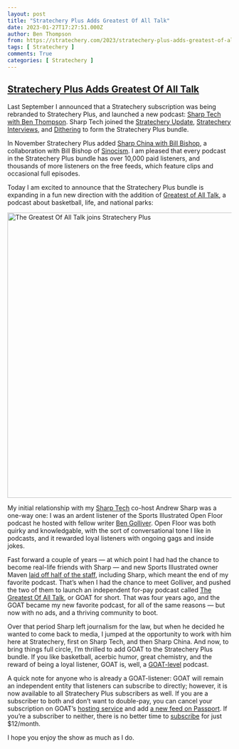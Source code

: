 ```yaml
---
layout: post
title: "Stratechery Plus Adds Greatest Of All Talk"
date: 2023-01-27T17:27:51.000Z
author: Ben Thompson
from: https://stratechery.com/2023/stratechery-plus-adds-greatest-of-all-talk/
tags: [ Stratechery ]
comments: True
categories: [ Stratechery ]
---
```

<!--1674840471000-->
[Stratechery Plus Adds Greatest Of All Talk](https://stratechery.com/2023/stratechery-plus-adds-greatest-of-all-talk/)
------

<div>
<p>Last September I announced that a Stratechery subscription was being rebranded to Stratechery Plus, and launched a new podcast: <a href="https://sharptech.fm/member">Sharp Tech with Ben Thompson</a>. Sharp Tech joined the <a href="https://stratechery.com/category/daily-email/">Stratechery Update</a>, <a href="https://stratechery.com/topic/events/interview/">Stratechery Interviews</a>, and <a href="https://dithering.fm/">Dithering</a> to form the Stratechery Plus bundle.</p><p>In November Stratechery Plus added <a href="https://stratechery.com/2022/stratechery-plus-adds-sharp-china-with-sinocisms-bill-bishop/">Sharp China with Bill Bishop</a>, a collaboration with Bill Bishop of <a href="https://sinocism.com/">Sinocism</a>. I am pleased that every podcast in the Stratechery Plus bundle has over 10,000 paid listeners, and thousands of more listeners on the free feeds, which feature clips and occasional full episodes.</p><p>Today I am excited to announce that the Stratechery Plus bundle is expanding in a fun new direction with the addition of <a href="https://goat.passport.online/member">Greatest of All Talk</a>, a podcast about basketball, life, and national parks:</p><p><img decoding="async" src="https://i0.wp.com/stratechery.com/wp-content/uploads/2023/01/goat-podcast-cover-plus.png?resize=640%2C640&#038;ssl=1" alt="The Greatest Of All Talk joins Stratechery Plus" width="640" height="640" class="aligncenter size-full wp-image-10311" srcset="https://i0.wp.com/stratechery.com/wp-content/uploads/2023/01/goat-podcast-cover-plus.png?w=1500&amp;ssl=1 1500w, https://i0.wp.com/stratechery.com/wp-content/uploads/2023/01/goat-podcast-cover-plus.png?resize=300%2C300&amp;ssl=1 300w, https://i0.wp.com/stratechery.com/wp-content/uploads/2023/01/goat-podcast-cover-plus.png?resize=1024%2C1024&amp;ssl=1 1024w, https://i0.wp.com/stratechery.com/wp-content/uploads/2023/01/goat-podcast-cover-plus.png?resize=150%2C150&amp;ssl=1 150w, https://i0.wp.com/stratechery.com/wp-content/uploads/2023/01/goat-podcast-cover-plus.png?resize=768%2C768&amp;ssl=1 768w, https://i0.wp.com/stratechery.com/wp-content/uploads/2023/01/goat-podcast-cover-plus.png?resize=630%2C630&amp;ssl=1 630w, https://i0.wp.com/stratechery.com/wp-content/uploads/2023/01/goat-podcast-cover-plus.png?w=1280&amp;ssl=1 1280w" sizes="(max-width: 640px) 100vw, 640px" data-recalc-dims="1" /></p><p>My initial relationship with my <a href="https://sharptech.fm/">Sharp Tech</a> co-host Andrew Sharp was a one-way one: I was an ardent listener of the Sports Illustrated Open Floor podcast he hosted with fellow writer <a href="https://twitter.com/BenGolliver">Ben Golliver</a>. Open Floor was both quirky and knowledgable, with the sort of conversational tone I like in podcasts, and it rewarded loyal listeners with ongoing gags and inside jokes.</p><p>Fast forward a couple of years — at which point I had had the chance to become real-life friends with Sharp — and new Sports Illustrated owner Maven <a href="https://www.npr.org/2019/10/03/766929743/new-owners-of-sports-illustrated-set-massive-layoffs-journalists-rebel">laid off half of the staff</a>, including Sharp, which meant the end of my favorite podcast. That&#8217;s when I had the chance to meet Golliver, and pushed the two of them to launch an independent for-pay podcast called <a href="https://greatestofalltalk.com/">The Greatest Of All Talk</a>, or GOAT for short. That was four years ago, and the GOAT became my new favorite podcast, for all of the same reasons — but now with no ads, and a thriving community to boot.</p><p>Over that period Sharp left journalism for the law, but when he decided he wanted to come back to media, I jumped at the opportunity to work with him here at Stratechery, first on Sharp Tech, and then Sharp China. And now, to bring things full circle, I&#8217;m thrilled to add GOAT to the Stratechery Plus bundle. If you like basketball, acerbic humor, great chemistry, and the reward of being a loyal listener, GOAT is, well, a <a href="https://www.urbandictionary.com/define.php?term=goat">GOAT-level</a> podcast.</p><p>A quick note for anyone who is already a GOAT-listener: GOAT will remain an independent entity that listeners can subscribe to directly; however, it is now available to all Stratechery Plus subscribers as well. If you are a subscriber to both and don&#8217;t want to double-pay, you can cancel your subscription on GOAT&#8217;s <a href="https://goat.supportingcast.fm/request_access">hosting service</a> and add <a href="https://goat.passport.online/">a new feed on Passport</a>. If you&#8217;re a subscriber to neither, there is no better time to <a href="https://stratechery.com/stratechery-plus/">subscribe</a> for just $12/month.</p><p>I hope you enjoy the show as much as I do.</p>
</div>

